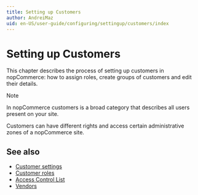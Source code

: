 ```yaml
---
title: Setting up Customers
author: AndreiMaz
uid: en-US/user-guide/configuring/settingup/customers/index
---
```

# Setting up Customers

This chapter describes the process of setting up customers in nopCommerce: how to assign roles, create groups of customers and edit their details.

> [!NOTE]
> In nopCommerce customers is a broad category that describes all users present on your site.

Customers can have different rights and access certain administrative zones of a nopCommerce site.

## See also

- [Customer settings](xref:en-US/user-guide/configuring/settingup/customers/settings)
- [Customer roles](xref:en-US/user-guide/configuring/settingup/customers/customer-roles)
- [Access Control List](xref:en-US/user-guide/configuring/settingup/customers/acl)
- [Vendors](xref:en-US/user-guide/configuring/settingup/customers/vendors/index)
